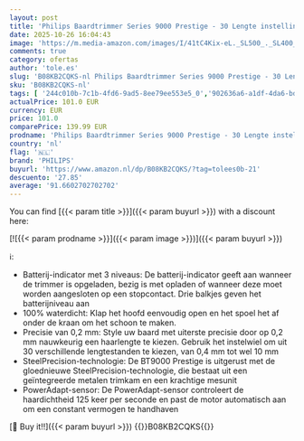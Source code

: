```yaml
---
layout: post
title: 'Philips Baardtrimmer Series 9000 Prestige - 30 Lengte instellingen - Precisie van 0 2 mm - Batterij-indicator -120 Minuten batterij - Metalen mesjes - 100% Waterdicht - BT9810/15'
date: 2025-10-26 16:04:43
image: 'https://m.media-amazon.com/images/I/41tC4Kix-eL._SL500_._SL400_.jpg'
comments: true
category: ofertas
author: 'tole.es'
slug: 'B08KB2CQKS-nl Philips Baardtrimmer Series 9000 Prestige - 30 Lengte...'
sku: 'B08KB2CQKS-nl'
tags: [ '244c010b-7c1b-4fd6-9ad5-8ee79ee553e5_0','902636a6-a1df-4da6-bd0e-12a4b3357c54_0','Arborist Merchandising Root','Beauty','Beauty & persoonlijke verzorging','Gezondheid & persoonlijke verzorging','Haarknipinstrumenten','Haarverzorging','Persoonlijke Verzorgingsapparaten','Self Service','Special Features Stores','Tondeuses','Tondeuses & accessoires','Topkeuzes in Persoonlijke verzorging','philips','🇳🇱', ]
actualPrice: 101.0 EUR
currency: EUR
price: 101.0
comparePrice: 139.99 EUR
prodname: 'Philips Baardtrimmer Series 9000 Prestige - 30 Lengte instellingen - Precisie van 0 2 mm - Batterij-indicator -120 Minuten batterij - Metalen mesjes - 100% Waterdicht - BT9810/15'
country: 'nl'
flag: '🇳🇱'
brand: 'PHILIPS'
buyurl: 'https://www.amazon.nl/dp/B08KB2CQKS/?tag=tolees0b-21'
descuento: '27.85'
average: '91.6602702702702'
---
```


You can find [{{< param title >}}]({{< param buyurl >}}) with a discount here:

[![{{< param prodname >}}]({{< param image >}})]({{< param buyurl >}})

ℹ️:

- Batterij-indicator met 3 niveaus: De batterij-indicator geeft aan wanneer de trimmer is opgeladen, bezig is met opladen of wanneer deze moet worden aangesloten op een stopcontact. Drie balkjes geven het batterijniveau aan
- 100% waterdicht: Klap het hoofd eenvoudig open en het spoel het af onder de kraan om het schoon te maken.
- Precisie van 0,2 mm: Style uw baard met uiterste precisie door op 0,2 mm nauwkeurig een haarlengte te kiezen. Gebruik het instelwiel om uit 30 verschillende lengtestanden te kiezen, van 0,4 mm tot wel 10 mm
- SteelPrecision-technologie: De BT9000 Prestige is uitgerust met de gloednieuwe SteelPrecision-technologie, die bestaat uit een geïntegreerde metalen trimkam en een krachtige mesunit
- PowerAdapt-sensor: De PowerAdapt-sensor controleert de haardichtheid 125 keer per seconde en past de motor automatisch aan om een constant vermogen te handhaven

[🛒 Buy it!!]({{< param buyurl >}})
{{<world>}}B08KB2CQKS{{</world>}}
